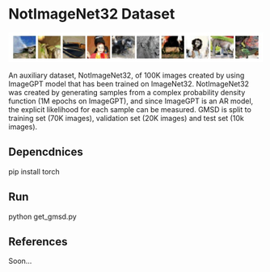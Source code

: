# NotImageNet32 Dataset

![alt text](https://github.com/eyalbetzalel/gmsd/blob/main/gmsd_examples.jpg)

An auxiliary dataset, NotImageNet32, of 100K images created by using ImageGPT model that has been trained on ImageNet32. NotImageNet32 was created by generating samples from a complex probability density function (1M epochs on ImageGPT), and since ImageGPT is an AR model, the explicit likelihood for each sample can be measured. GMSD is split to training set (70K images), validation set (20K images) and test set (10k images).

## Depencdnices

pip install torch

## Run

python get_gmsd.py

## References

Soon...
